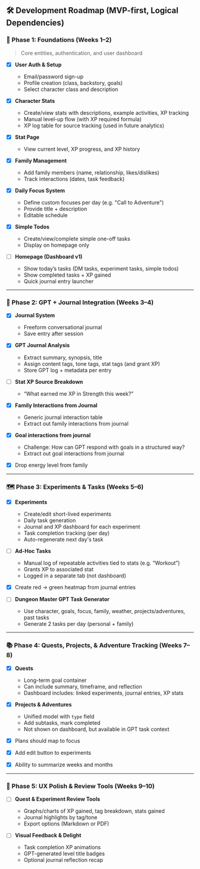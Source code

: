 ## 🛠️ Development Roadmap (MVP-first, Logical Dependencies)

### 🔰 Phase 1: Foundations (Weeks 1–2)

> Core entities, authentication, and user dashboard

- [x] **User Auth & Setup**
  - Email/password sign-up
  - Profile creation (class, backstory, goals)
  - Select character class and description

- [x] **Character Stats**
  - Create/view stats with descriptions, example activities, XP tracking
  - Manual level-up flow (with XP required formula)
  - XP log table for source tracking (used in future analytics)

- [x] **Stat Page**
  - View current level, XP progress, and XP history

- [x] **Family Management**
  - Add family members (name, relationship, likes/dislikes)
  - Track interactions (dates, task feedback)

- [x] **Daily Focus System**
  - Define custom focuses per day (e.g. "Call to Adventure")
  - Provide title + description
  - Editable schedule

- [x] **Simple Todos**
  - Create/view/complete simple one-off tasks
  - Display on homepage only

- [ ] **Homepage (Dashboard v1)**
  - Show today’s tasks (DM tasks, experiment tasks, simple todos)
  - Show completed tasks + XP gained
  - Quick journal entry launcher

---

### 🧠 Phase 2: GPT + Journal Integration (Weeks 3–4)

- [x] **Journal System**
  - Freeform conversational journal
  - Save entry after session

- [x] **GPT Journal Analysis**
  - Extract summary, synopsis, title
  - Assign content tags, tone tags, stat tags (and grant XP)
  - Store GPT log + metadata per entry

- [ ] **Stat XP Source Breakdown**
  - “What earned me XP in Strength this week?”

- [x] **Family Interactions from Journal**
  - Generic journal interaction table
  - Extract out family interactions from journal

- [x] **Goal interactions from journal**
  - Challenge: How can GPT respond with goals in a structured way?
  - Extract out goal interactions from journal

- [x] Drop energy level from family

---

### 🗺️ Phase 3: Experiments & Tasks (Weeks 5–6)

- [x] **Experiments**
  - Create/edit short-lived experiments
  - Daily task generation
  - Journal and XP dashboard for each experiment
  - Task completion tracking (per day)
  - Auto-regenerate next day's task

- [ ] **Ad-Hoc Tasks**
  - Manual log of repeatable activities tied to stats (e.g. “Workout”)
  - Grants XP to associated stat
  - Logged in a separate tab (not dashboard)

- [x] Create red -> green heatmap from journal entries

- [ ] **Dungeon Master GPT Task Generator**
  - Use character, goals, focus, family, weather, projects/adventures, past tasks
  - Generate 2 tasks per day (personal + family)

---

### 📚 Phase 4: Quests, Projects, & Adventure Tracking (Weeks 7–8)

- [x] **Quests**
  - Long-term goal container
  - Can include summary, timeframe, and reflection
  - Dashboard includes: linked experiments, journal entries, XP stats

- [x] **Projects & Adventures**
  - Unified model with `type` field
  - Add subtasks, mark completed
  - Not shown on dashboard, but available in GPT task context

- [x] Plans should map to focus
- [x] Add edit button to experiments
- [x] Ability to summarize weeks and months

---

### 🧼 Phase 5: UX Polish & Review Tools (Weeks 9–10)

- [ ] **Quest & Experiment Review Tools**
  - Graphs/charts of XP gained, tag breakdown, stats gained
  - Journal highlights by tag/tone
  - Export options (Markdown or PDF)

- [ ] **Visual Feedback & Delight**
  - Task completion XP animations
  - GPT-generated level title badges
  - Optional journal reflection recap
